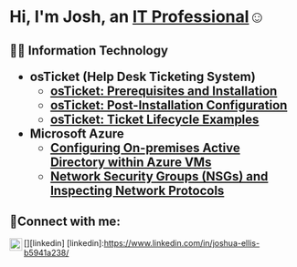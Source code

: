 <h1>Hi, I'm Josh, an <a href="www.linkedin.com/in/joshua-ellis30h">IT Professional</a>☺</h1>

<h2>👨‍💻 Information Technology 

- <b>osTicket (Help Desk Ticketing System)</b>
  - [osTicket: Prerequisites and Installation](https://github.com/Jellis1992/osticket-prereqs)
  - [osTicket: Post-Installation Configuration](https://github.com/Jellis1992/-post-install-config)
  - [osTicket: Ticket Lifecycle Examples](https://github.com/Jellis1992/ticket-lifecycle)
- <b>Microsoft Azure</b>
  - [Configuring On-premises Active Directory within Azure VMs](https://github.com/Jellis1992/configure-ad)
  - [Network Security Groups (NSGs) and Inspecting Network Protocols](https://github.com/Jellis1992/azure-network-protocols)

<h2>🤳Connect with me:</h2>


[<img align="left" alt="Josh | LinkedIn" width="22px" src="www.linkedin.com/in/joshua-ellis30" />][linkedin]
[linkedin]:https://www.linkedin.com/in/joshua-ellis-b5941a238/
